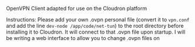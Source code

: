 OpenVPN Client adapted for use on the Cloudron platform

Instructions: Please add your own .ovpn personal file (convert it to `vpn.conf` and add the line `dev-node /app/code/net-tun`) to the root directory before installing it to Cloudron. It will connect to that .ovpn file upon startup. I will be writing a web interface to allow you to change .ovpn files on
